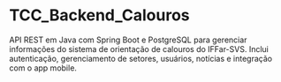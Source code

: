 # TCC_Backend_Calouros
API REST em Java com Spring Boot e PostgreSQL para gerenciar informações do sistema de orientação de calouros do IFFar-SVS. Inclui autenticação, gerenciamento de setores, usuários, notícias e integração com o app mobile.
